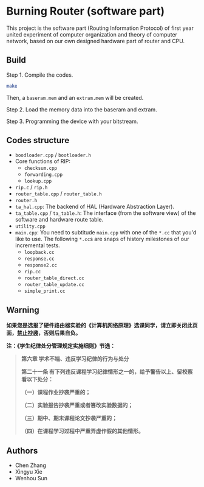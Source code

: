 # Burning Router (software part)

This project is the software part (Routing Information Protocol) of first year united experiment of computer organization and theory of computer network, based on our own designed hardware part of router and CPU.

## Build

Step 1. Compile the codes.

```bash
make
```

Then, a `baseram.mem` and an `extram.mem` will be created.

Step 2. Load the memory data into the baseram and extram.

Step 3. Programming the device with your bitstream.

## Codes structure

- `boodloader.cpp` / `bootloader.h`
- Core functions of RIP:
  - `checksum.cpp`
  - `forwarding.cpp`
  - `lookup.cpp`
- `rip.c` / `rip.h`
- `router_table.cpp` / `router_table.h`
- `router.h`
- `ta_hal.cpp`: The backend of HAL (Hardware Abstraction Layer).
- `ta_table.cpp` / `ta_table.h`: The interface (from the software view) of the software and hardware route table.
- `utility.cpp`
- `main.cpp`: You need to subtitude `main.cpp` with one of the `*.cc` that you'd like to use. The following `*.cc`s are snaps of history milestones of our incremental tests.
  - `loopback.cc`
  - `response.cc`
  - `response2.cc`
  - `rip.cc`
  - `router_table_direct.cc`
  - `router_table_update.cc`
  - `simple_print.cc`

## Warning

**如果您是选报了硬件路由器实验的《计算机网络原理》选课同学，请立即关闭此页面，[禁止抄袭](https://lab.cs.tsinghua.edu.cn/router/doc/software/plagiarism/)，否则后果自负。**

**注：《学生纪律处分管理规定实施细则》节选：**

>**第六章 学术不端、违反学习纪律的行为与处分**
>
>**第二十一条 有下列违反课程学习纪律情形之一的，给予警告以上、留校察看以下处分：**
>
> **（一）课程作业抄袭严重的；**
>
> **（二）实验报告抄袭严重或者篡改实验数据的；**
>
> **（三）期中、期末课程论文抄袭严重的；**
>
> **（四）在课程学习过程中严重弄虚作假的其他情形。**

## Authors
- Chen Zhang
- Xingyu Xie
- Wenhou Sun

